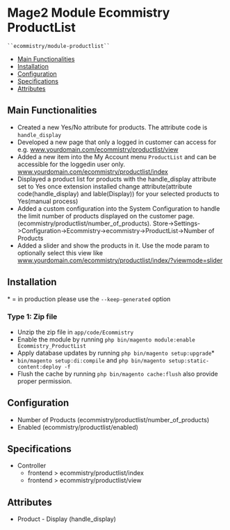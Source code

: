 # Mage2 Module Ecommistry ProductList

    ``ecommistry/module-productlist``

 - [Main Functionalities](#markdown-header-main-functionalities)
 - [Installation](#markdown-header-installation)
 - [Configuration](#markdown-header-configuration)
 - [Specifications](#markdown-header-specifications)
 - [Attributes](#markdown-header-attributes)


## Main Functionalities
- Created a new Yes/No attribute for products. The attribute code is `handle_display`
- Developed a new page that only a logged in customer can access for e.g. www.yourdomain.com/ecommistry/productlist/view
- Added a new item into the My Account menu `ProductList` and can be accessible for the loggedin user only. www.yourdomain.com/ecommistry/productlist/index
- Displayed a product list for products with the handle_display attribute set to Yes
once extension installed change attribute(attribute code(handle_display) and lable(Display)) for your selected products to Yes(manual process) 
- Added a custom configuration into the System Configuration to handle the limit number of products displayed on the customer page.(ecommistry/productlist/number_of_products). Store->Settings->Configuration->Ecommistry->ecommistry->ProductList->Number of Products
- Added a slider and show the products in it. Use the mode param to optionally select this view like www.yourdomain.com/ecommistry/productlist/index/?viewmode=slider


## Installation
\* = in production please use the `--keep-generated` option

### Type 1: Zip file

 - Unzip the zip file in `app/code/Ecommistry`
 - Enable the module by running `php bin/magento module:enable Ecommistry_ProductList`
 - Apply database updates by running `php bin/magento setup:upgrade`\*
 - `bin/magento setup:di:compile` and `php bin/magento setup:static-content:deploy -f`
 - Flush the cache by running `php bin/magento cache:flush` also provide proper permission.


## Configuration

 - Number of Products (ecommistry/productlist/number_of_products)
 - Enabled (ecommistry/productlist/enabled)


## Specifications

 - Controller
	- frontend > ecommistry/productlist/index
	- frontend > ecommistry/productlist/view


## Attributes

 - Product - Display (handle_display)

